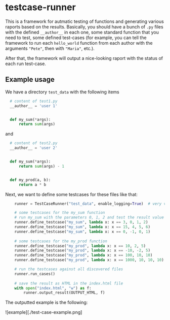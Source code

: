 # testcase-runner

This is a framework for autmatic testing of functions and generating various raports based on the results. Basically, you should 
have a bunch of ``.py`` files with the defined ``__author__`` in each one, some standard function that you need to test, some defined 
test-cases (for example, you can tell the framework to run each ``hello_world`` function from each author with the arguments ``"Pete"``, 
then with ``"Maria"``, etc.). 

After that, the framework will output a nice-looking raport with the status of each run test-case.

## Example usage

We have a directory ``test_data`` with the following items
```python
  # content of test1.py
  __author__ = 'user 1'


  def my_sum(*args):
      return sum(args)
```
and 

```python
  # content of test2.py
  __author__ = 'user 2'


  def my_sum(*args):
      return sum(args) - 1


  def my_prod(a, b):
      return a * b

```

Next, we want to define some testcases for these files like that:

```python
    runner = TestCaseRunner("test_data", enable_logging=True)  # very verbose as I like to see what's happening there

    # some testcases for the my_sum function
    # run my_sum with the parameters 0, 1, 2 and test the result value with lambda x: x == 3
    runner.define_testcase("my_sum", lambda x: x == 3, 0, 1, 2)
    runner.define_testcase("my_sum", lambda x: x == 15, 4, 5, 6)
    runner.define_testcase("my_sum", lambda x: x == 0, -1, 0, 1)
    
    # some testcases for the my_prod function
    runner.define_testcase("my_prod", lambda x: x == 10, 2, 5)
    runner.define_testcase("my_prod", lambda x: x == -10, -2, 5)
    runner.define_testcase("my_prod", lambda x: x == 100, 10, 10)
    runner.define_testcase("my_prod", lambda x: x == 1000, 10, 10, 10)

    # run the testcases against all discovered files
    runner.run_cases()
    
    # save the result as HTML in the index.html file
    with open("index.html", "w") as f:
        runner.output_result(OUTPUT_HTML, f)

```

The outputted example is the following:

![example][./test-case-example.png]
